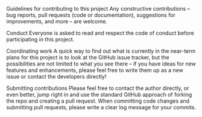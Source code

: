 Guidelines for contributing to this project
Any constructive contributions – bug reports, pull requests (code or documentation), suggestions for improvements, and more – are welcome.

Conduct
Everyone is asked to read and respect the code of conduct before participating in this project.

Coordinating work
A quick way to find out what is currently in the near-term plans for this project is to look at the GitHub issue tracker, but the possibilities are not limited to what you see there – if you have ideas for new features and enhancements, please feel free to write them up as a new issue or contact the developers directly!

Submitting contributions
Please feel free to contact the author directly, or even better, jump right in and use the standard GitHub approach of forking the repo and creating a pull request. When committing code changes and submitting pull requests, please write a clear log message for your commits.
